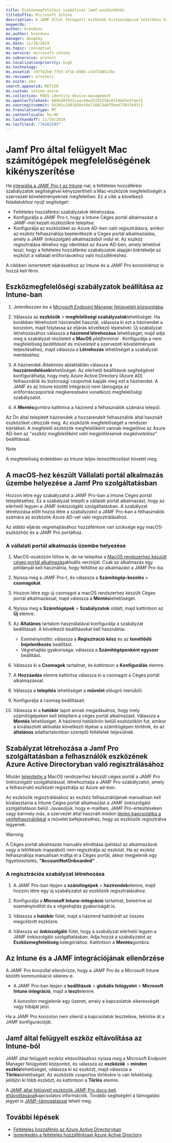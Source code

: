 ```yaml
---
title: Eszközmegfelelési szabályzat Jamf-eszközökhöz
titleSuffix: Microsoft Intune
description: A JAMF által felügyelt eszközök biztonságossá tételéhez használja a Microsoft Intune megfelelőségi szabályzatokat Azure Active Directory feltételes hozzáféréssel.
keywords: ''
author: brenduns
ms.author: brenduns
manager: dougeby
ms.date: 11/18/2019
ms.topic: conceptual
ms.service: microsoft-intune
ms.subservice: protect
ms.localizationpriority: high
ms.technology: ''
ms.assetid: c87fd2bd-7f53-4f1b-b985-c34f2d85a7bc
ms.reviewer: elocholi
ms.suite: ems
search.appverid: MET150
ms.custom: intune-azure
ms.collection: M365-identity-device-management
ms.openlocfilehash: b09b30fd32caace9ed3259350c01548d5e5fae15
ms.sourcegitcommit: 93265c2491058afde7168134075bed77031b9311
ms.translationtype: MT
ms.contentlocale: hu-HU
ms.lasthandoff: 11/18/2019
ms.locfileid: "74161593"
---
```

# <a name="enforce-compliance-on-macs-managed-with-jamf-pro"></a>Jamf Pro által felügyelt Mac számítógépek megfelelőségének kikényszerítése

Ha [integrálja a JAMF Pro-t az Intune](conditional-access-integrate-jamf.md)-nal, a feltételes hozzáférési szabályzatok segítségével kényszerítheti a Mac-eszközök megfelelőségét a szervezeti követelményeknek megfelelően.  Ez a cikk a következő feladatokhoz nyújt segítséget:  

- Feltételes hozzáférési szabályzatok létrehozása.
- Konfigurálja a JAMF Pro-t, hogy a Intune Céges portál alkalmazást a JAMF-mel kezelt eszközökre telepítse.
- Konfigurálja az eszközöket az Azure AD-ben való regisztrálásra, amikor az eszköz felhasználója bejelentkezik a Céges portál alkalmazásba, amely a JAMF önkiszolgáló alkalmazásból indul el. Az eszköz regisztrálása létrehoz egy identitást az Azure AD-ben, amely lehetővé teszi, hogy a feltételes hozzáférési szabályzatok alapján kiértékelje az eszközt a vállalati erőforrásokhoz való hozzáféréshez.  
 
A cikkben ismertetett eljárásokhoz az Intune és a JAMF Pro konzolokhoz is hozzá kell férni.

## <a name="set-up-device-compliance-policies-in-intune"></a>Eszközmegfelelőségi szabályzatok beállítása az Intune-ban

1. Jelentkezzen be a [Microsoft Endpoint Manager felügyeleti központjába](https://go.microsoft.com/fwlink/?linkid=2109431).

2. Válassza az **eszközök** > **megfelelőségi szabályzatok**lehetőséget. Ha korábban létrehozott házirendet használ, válassza ki ezt a házirendet a konzolon, majd folytassa az eljárás következő lépésével. Új szabályzat létrehozásához válassza a **házirend létrehozása** lehetőséget, majd adja meg a szabályzat részleteit a **MacOS** *platformmal* . Konfigurálja a nem megfelelőség *beállításait* és *műveleteit* a szervezeti követelmények teljesítéséhez, majd válassza a **Létrehozás** lehetőséget a szabályzat mentéséhez.

3. A házirendek *Áttekintés* ablaktáblán válassza a **hozzárendelések**lehetőséget. Az elérhető beállítások segítségével konfigurálhatja, hogy mely Azure Active Directory (Azure AD) felhasználók és biztonsági csoportok kapják meg ezt a házirendet. A JAMF és az Intune közötti integráció nem támogatja az erőforráscsoportok megkeresésére vonatkozó megfelelőségi szabályzatot.

4. A **Mentés**gombra kattintva a házirend a felhasználók számára települ.  

Az Ön által telepített házirendek a hozzárendelt felhasználók által használt eszközöket célozzák meg. Az eszközök megfelelőségét a rendszer kiértékeli. A megfelelő eszközök megfelelőként vannak megjelölve az Azure AD-ben az "*eszköz megfelelőként való megjelölésének megkövetelése*" beállítással.  

> [!NOTE]
> A megfelelőség érdekében az Intune teljes lemeztitkosítást követel meg.

## <a name="deploy-the-company-portal-app-for-macos-in-jamf-pro"></a>A macOS-hez készült Vállalati portál alkalmazás üzembe helyezése a Jamf Pro szolgáltatásban

Hozzon létre egy szabályzatot a JAMF Pro-ban a Intune Céges portál telepítéséhez. Ez a szabályzat telepíti a vállalati portál alkalmazást, hogy az elérhető legyen a JAMF önkiszolgáló szolgáltatásban. A szabályzat létrehozása előtt hozza létre a szabályzatot a JAMF Pro-ban a felhasználók számára az eszközök Azure AD-vel való regisztrálásához.  

Az alábbi eljárás végrehajtásához hozzáférésre van szüksége egy macOS-eszközhöz és a JAMF Pro portálhoz. 

### <a name="to-deploy-the-company-portal-app"></a>A vállalati portál alkalmazás üzembe helyezése  

1. MacOS-eszközön töltse le, de ne telepítse a [MacOS rendszerhez készült céges portál alkalmazás](https://go.microsoft.com/fwlink/?linkid=862280)aktuális verzióját. Csak az alkalmazás egy példányát kell használnia, hogy feltöltse az alkalmazást a JAMF Pro-ba.  

2. Nyissa meg a JAMF Pro-t, és válassza a **Számítógép-kezelés** > **csomagokat**.

3. Hozzon létre egy új csomagot a macOS rendszerhez készült Céges portál alkalmazással, majd válassza a **Mentés**lehetőséget.

4. Nyissa meg a **Számítógépek** > **Szabályzatok** oldalt, majd kattintson az **Új** elemre.

5. Az **Általános** tartalom használatával konfigurálja a szabályzat beállításait. A következő beállításokat kell használnia:
   - Eseményindító: válassza a **Regisztráció kész** és az **Ismétlődő bejelentkezés** beállítást.
   - Végrehajtás gyakorisága: válassza a **Számítógépenként egyszer** beállítást.

6. Válassza ki a **Csomagok** tartalmat, és kattintson a **Konfigurálás** elemre.

7. A **Hozzáadás** elemre kattintva válassza ki a csomagot a Céges portál alkalmazással.

8. Válassza a **telepítés** lehetőséget a **művelet** előugró menüből.
9. Konfigurálja a csomag beállításait.

10. Válassza ki a **hatókör** lapot annak megadásához, hogy mely számítógépeken kell telepíteni a céges portál alkalmazást. Válassza a **Mentés** lehetőséget. A házirend hatókörön belüli eszközökön fut, amikor a kiválasztott aktiválás következő lépése a számítógépen történik, és az **általános** adattartalomban szereplő feltételek teljesülnek.

## <a name="create-a-policy-in-jamf-pro-to-have-users-register-their-devices-with-azure-active-directory"></a>Szabályzat létrehozása a Jamf Pro szolgáltatásban a felhasználók eszközének Azure Active Directoryban való regisztrálásához  

Miután [telepítette a](conditional-access-assign-jamf.md#deploy-the-company-portal-app-for-macos-in-jamf-pro) MacOS rendszerhez készült céges portál a JAMF Pro önkiszolgáló szolgáltatással, létrehozhatja a JAMF Pro-szabályzatot, amely a felhasználó eszközét regisztrálja az Azure ad-ben. 

Az eszközök regisztrálásához az eszköz felhasználójának manuálisan kell kiválasztania a Intune Céges portál alkalmazást a JAMF önkiszolgáló szolgáltatáson belül. Javasoljuk, hogy e-mailben, JAMF Pro-értesítéseken vagy bármely más, a szervezet által használt módon [lépjen kapcsolatba a végfelhasználókkal](../fundamentals/end-user-educate.md) a művelet befejezéséhez, hogy az eszközök regisztrálva legyenek. 

> [!WARNING]
> A Céges portál alkalmazás manuális elindítása (például az alkalmazások vagy a letöltések mappából) nem regisztrálja az eszközt. Ha az eszköz felhasználója manuálisan indítja el a Céges portál, akkor megjelenik egy figyelmeztetés, **"AccountNotOnboarded"** .

### <a name="to-create-the-registration-policy"></a>A regisztrációs szabályzat létrehozása  

1. A JAMF Pro-ban lépjen a **számítógépek** > **házirendek**elemre, majd hozzon létre egy új szabályzatot az eszközök regisztrálásához.

2. Konfigurálja a **Microsoft Intune-integráció** tartalmat, beleértve az eseményindítót és a végrehajtás gyakoriságát is.

3. Válassza a **hatókör** fület, majd a házirend hatókörét az összes megcélzott eszközre.

4. Válassza az **önkiszolgáló** fület, hogy a szabályzat elérhető legyen a JAMF önkiszolgáló szolgáltatásban. Adja hozzá a szabályzatot az **Eszközmegfelelőség** kategóriához. Kattintson a **Mentés**gombra.

## <a name="validate-intune-and-jamf-integration"></a>Az Intune és a JAMF integrációjának ellenőrzése  

A JAMF Pro konzollal ellenőrizze, hogy a JAMF Pro és a Microsoft Intune közötti kommunikáció sikeres-e. 

- A JAMF Pro-ban lépjen a **beállítások** > **globális felügyelet** > **Microsoft Intune integráció**, majd a **teszt**elemre.

    A konzolon megjelenik egy üzenet, amely a kapcsolatok sikerességét vagy hibáját jelzi.  

Ha a JAMF Pro konzolon nem sikerül a kapcsolatok tesztelése, tekintse át a JAMF konfigurációját. 


## <a name="removing-a-jamf-managed-device-from-intune"></a>Jamf által felügyelt eszköz eltávolítása az Intune-ból

JAMF által felügyelt eszköz eltávolításához nyissa meg a Microsoft Endpoint Manager felügyeleti központot, és válassza az **eszközök** > **minden eszköz**lehetőséget, válassza ki az eszközt, majd válassza a **Törlés**lehetőséget.  Az eszközök csoportos törlésére is van lehetőség: jelöljön ki több eszközt, és kattintson a **Törlés** elemre.

A [JAMF által felügyelt eszközök JAMF Pro docs-beli eltávolításával](https://www.jamf.com/jamf-nation/articles/80/unmanaging-computers-while-preserving-their-inventory-information)kapcsolatos információk. További segítségért a támogatási jegyet is [JAMF-támogatással](https://www.jamf.com/support/) teheti meg. 

## <a name="next-steps"></a>További lépések

- [Feltételes hozzáférés az Azure Active Directoryban](https://docs.microsoft.com/azure/active-directory/active-directory-conditional-access-azure-portal)
- [Ismerkedés a feltételes hozzáféréssel Azure Active Directory](https://docs.microsoft.com/azure/active-directory/active-directory-conditional-access-azure-portal-get-started)
